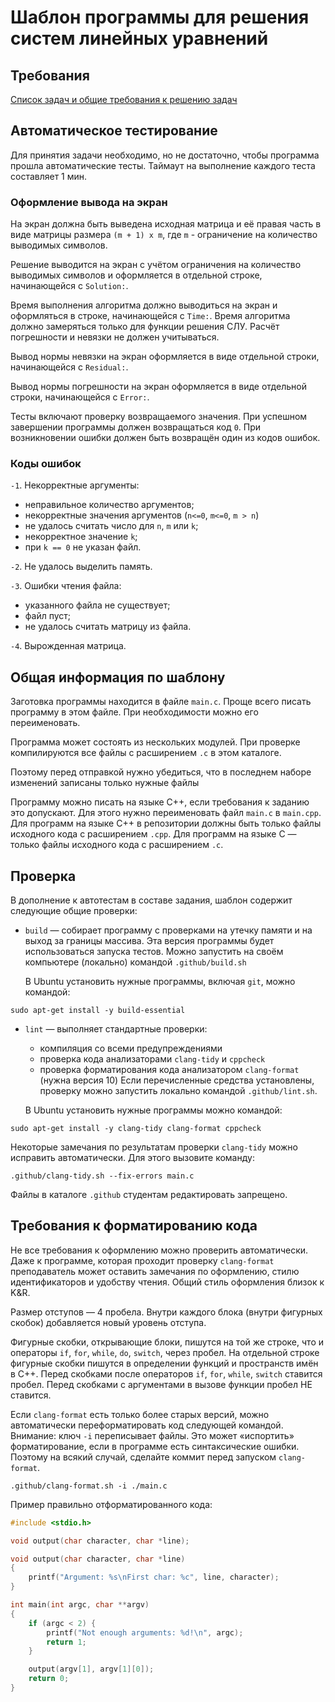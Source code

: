 # Шаблон программы для решения систем линейных уравнений

## Требования

[Список задач и общие требования к решению задач](https://zenderro.github.io/programming-semester-5/presentations/LinearSystemsTasks.pdf)

## Автоматическое тестирование

Для принятия задачи необходимо, но не достаточно, чтобы программа прошла автоматические тесты. Таймаут на выполнение каждого теста составляет 1 мин.

### Оформление вывода на экран

На экран должна быть выведена исходная матрица и её правая часть в виде матрицы размера `(m + 1) x m`, где `m` - ограничение на количество выводимых символов.

Решение выводится на экран с учётом ограничения на количество выводимых символов и оформляется в отдельной строке, начинающейся с `Solution:`.

Время выполнения алгоритма должно выводиться на экран и оформляться в строке, начинающейся с `Time:`. Время алгоритма должно замеряться только для функции решения СЛУ. Расчёт погрешности и невязки не должен учитываться.

Вывод нормы невязки на экран оформляется в виде отдельной строки, начинающейся с `Residual:`.

Вывод нормы погрешности на экран оформляется в виде отдельной строки, начинающейся с `Error:`.

Тесты включают проверку возвращаемого значения. При успешном завершении программы должен возвращаться код `0`. При возникновении ошибки должен быть возвращён один из кодов ошибок.

### Коды ошибок

`-1`. Некорректные аргументы:

   - неправильное количество аргументов;
   - некорректные значения аргументов (`n<=0`, `m<=0`, `m > n`)
   - не удалось считать число для `n`, `m` или `k`;
   - некорректное значение `k`;
   - при `k == 0` не указан файл.

`-2`. Не удалось выделить память.

`-3`. Ошибки чтения файла:

   - указанного файла не существует;
   - файл пуст;
   - не удалось считать матрицу из файла.

`-4`. Вырожденная матрица.

## Общая информация по шаблону

Заготовка программы находится в файле `main.c`.
Проще всего писать программу в этом файле. При необходимости можно его переименовать.

Программа может состоять из нескольких модулей.
При проверке компилируются все файлы с расширением `.c` в этом каталоге.

Поэтому перед отправкой нужно убедиться, что в последнем наборе изменений
записаны только нужные файлы

Программу можно писать на языке C++, если требования к заданию это допускают. Для этого нужно переименовать файл `main.c` в `main.cpp`. Для программ на языке C++ в репозитории должны быть только файлы исходного кода с расширением `.cpp`. Для программ на языке C — только файлы исходного кода с расширением `.c`.

## Проверка

В дополнение к автотестам в составе задания, шаблон содержит следующие общие проверки:

- `build` — собирает программу
    с проверками на утечку памяти и на выход за границы массива.
    Эта версия программы будет использоваться запуска тестов.
    Можно запустить на своём компьютере (локально) командой `.github/build.sh`

    В Ubuntu установить нужные программы, включая `git`, можно командой:

```
sudo apt-get install -y build-essential
```

- `lint` — выполняет стандартные проверки:
    - компиляция со всеми предупреждениями
    - проверка кода анализаторами `clang-tidy` и `cppcheck`
    - проверка форматирования кода анализатором `clang-format` (нужна версия 10)
    Если перечисленные средства установлены,
    проверку можно запустить локально командой `.github/lint.sh`.

    В Ubuntu установить нужные программы можно командой:

```
sudo apt-get install -y clang-tidy clang-format cppcheck
```

Некоторые замечания по результатам проверки `clang-tidy` можно исправить автоматически.
Для этого вызовите команду:

```
.github/clang-tidy.sh --fix-errors main.c
```

Файлы в каталоге `.github` студентам редактировать запрещено.

## Требования к форматированию кода

Не все требования к оформлению можно проверить автоматически.
Даже к программе, которая проходит проверку `clang-format` преподаватель может оставить замечания по оформлению, стилю идентификаторов и удобству чтения.
Общий стиль оформления близок к K&R.

Размер отступов — 4 пробела. Внутри каждого блока (внутри фигурных скобок) добавляется новый уровень отступа.

Фигурные скобки, открывающие блоки, пишутся на той же строке, что и операторы `if`, `for`, `while`, `do`, `switch`, через пробел.
На отдельной строке фигурные скобки пишутся в определении функций и пространств имён в C++.
Перед скобками после операторов `if`, `for`, `while`, `switch` ставится пробел.
Перед скобками с аргументами в вызове функции пробел НЕ ставится.

Если `clang-format` есть только более старых версий,
можно автоматически переформатировать код следующей командой.
Внимание: ключ `-i` переписывает файлы. Это может «испортить» форматирование, если в программе есть синтаксические ошибки.
Поэтому на всякий случай, сделайте коммит перед запуском `clang-format`.

```
.github/clang-format.sh -i ./main.c
```

Пример правильно отформатированного кода:

```c
#include <stdio.h>

void output(char character, char *line);

void output(char character, char *line)
{
    printf("Argument: %s\nFirst char: %c", line, character);
}

int main(int argc, char **argv)
{
    if (argc < 2) {
        printf("Not enough arguments: %d!\n", argc);
        return 1;
    }

    output(argv[1], argv[1][0]);
    return 0;
}
```
